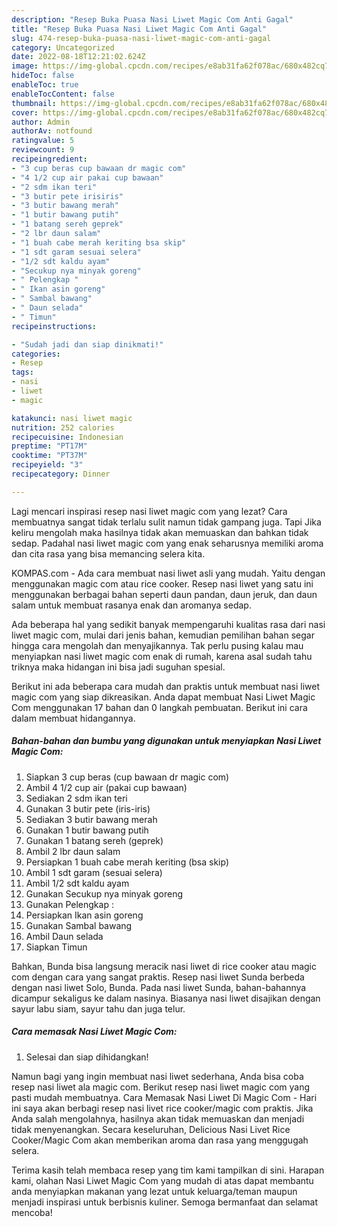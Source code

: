 ```yaml
---
description: "Resep Buka Puasa Nasi Liwet Magic Com Anti Gagal"
title: "Resep Buka Puasa Nasi Liwet Magic Com Anti Gagal"
slug: 474-resep-buka-puasa-nasi-liwet-magic-com-anti-gagal
category: Uncategorized
date: 2022-08-18T12:21:02.624Z
image: https://img-global.cpcdn.com/recipes/e8ab31fa62f078ac/680x482cq70/nasi-liwet-magic-com-foto-resep-utama.jpg
hideToc: false
enableToc: true
enableTocContent: false
thumbnail: https://img-global.cpcdn.com/recipes/e8ab31fa62f078ac/680x482cq70/nasi-liwet-magic-com-foto-resep-utama.jpg
cover: https://img-global.cpcdn.com/recipes/e8ab31fa62f078ac/680x482cq70/nasi-liwet-magic-com-foto-resep-utama.jpg
author: Admin
authorAv: notfound
ratingvalue: 5
reviewcount: 9
recipeingredient:
- "3 cup beras cup bawaan dr magic com"
- "4 1/2 cup air pakai cup bawaan"
- "2 sdm ikan teri"
- "3 butir pete irisiris"
- "3 butir bawang merah"
- "1 butir bawang putih"
- "1 batang sereh geprek"
- "2 lbr daun salam"
- "1 buah cabe merah keriting bsa skip"
- "1 sdt garam sesuai selera"
- "1/2 sdt kaldu ayam"
- "Secukup nya minyak goreng"
- " Pelengkap "
- " Ikan asin goreng"
- " Sambal bawang"
- " Daun selada"
- " Timun"
recipeinstructions:

- "Sudah jadi dan siap dinikmati!"
categories:
- Resep
tags:
- nasi
- liwet
- magic

katakunci: nasi liwet magic 
nutrition: 252 calories
recipecuisine: Indonesian
preptime: "PT17M"
cooktime: "PT37M"
recipeyield: "3"
recipecategory: Dinner

---
```



Lagi mencari inspirasi resep nasi liwet magic com yang lezat? Cara membuatnya sangat tidak terlalu sulit namun tidak gampang juga. Tapi Jika keliru mengolah maka hasilnya tidak akan memuaskan dan bahkan tidak sedap. Padahal nasi liwet magic com yang enak seharusnya memiliki aroma dan cita rasa yang bisa memancing selera kita.


KOMPAS.com - Ada cara membuat nasi liwet asli yang mudah. Yaitu dengan menggunakan magic com atau rice cooker. Resep nasi liwet yang satu ini menggunakan berbagai bahan seperti daun pandan, daun jeruk, dan daun salam untuk membuat rasanya enak dan aromanya sedap.

Ada beberapa hal yang sedikit banyak mempengaruhi kualitas rasa dari nasi liwet magic com, mulai dari jenis bahan, kemudian pemilihan bahan segar hingga cara mengolah dan menyajikannya. Tak perlu pusing kalau mau menyiapkan nasi liwet magic com enak di rumah, karena asal sudah tahu triknya maka hidangan ini bisa jadi suguhan spesial.


Berikut ini ada beberapa cara mudah dan praktis untuk membuat nasi liwet magic com yang siap dikreasikan. Anda dapat membuat Nasi Liwet Magic Com menggunakan 17 bahan dan 0 langkah pembuatan. Berikut ini cara dalam membuat hidangannya.

<!--inarticleads1-->

##### Bahan-bahan dan bumbu yang digunakan untuk menyiapkan Nasi Liwet Magic Com:

1. Siapkan 3 cup beras (cup bawaan dr magic com)
1. Ambil 4 1/2 cup air (pakai cup bawaan)
1. Sediakan 2 sdm ikan teri
1. Gunakan 3 butir pete (iris-iris)
1. Sediakan 3 butir bawang merah
1. Gunakan 1 butir bawang putih
1. Gunakan 1 batang sereh (geprek)
1. Ambil 2 lbr daun salam
1. Persiapkan 1 buah cabe merah keriting (bsa skip)
1. Ambil 1 sdt garam (sesuai selera)
1. Ambil 1/2 sdt kaldu ayam
1. Gunakan Secukup nya minyak goreng
1. Gunakan  Pelengkap :
1. Persiapkan  Ikan asin goreng
1. Gunakan  Sambal bawang
1. Ambil  Daun selada
1. Siapkan  Timun


Bahkan, Bunda bisa langsung meracik nasi liwet di rice cooker atau magic com dengan cara yang sangat praktis. Resep nasi liwet Sunda berbeda dengan nasi liwet Solo, Bunda. Pada nasi liwet Sunda, bahan-bahannya dicampur sekaligus ke dalam nasinya. Biasanya nasi liwet disajikan dengan sayur labu siam, sayur tahu dan juga telur. 

<!--inarticleads2-->

##### Cara memasak Nasi Liwet Magic Com:


1. Selesai dan siap dihidangkan!

Namun bagi yang ingin membuat nasi liwet sederhana, Anda bisa coba resep nasi liwet ala magic com. Berikut resep nasi liwet magic com yang pasti mudah membuatnya. Cara Memasak Nasi Liwet Di Magic Com - Hari ini saya akan berbagi resep nasi livet rice cooker/magic com praktis. Jika Anda salah mengolahnya, hasilnya akan tidak memuaskan dan menjadi tidak menyenangkan. Secara keseluruhan, Delicious Nasi Livet Rice Cooker/Magic Com akan memberikan aroma dan rasa yang menggugah selera. 

Terima kasih telah membaca resep yang tim kami tampilkan di sini. Harapan kami, olahan Nasi Liwet Magic Com yang mudah di atas dapat membantu anda menyiapkan makanan yang lezat untuk keluarga/teman maupun menjadi inspirasi untuk berbisnis kuliner. Semoga bermanfaat dan selamat mencoba!
